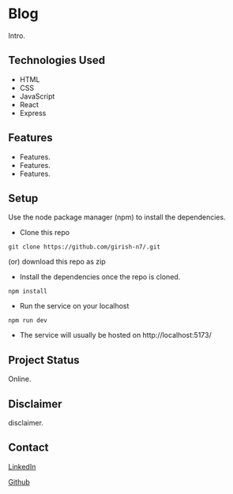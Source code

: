 # Blog

Intro.

## Technologies Used

- HTML
- CSS
- JavaScript
- React
- Express

## Features

- Features.
- Features.
- Features.

## Setup

Use the node package manager (npm) to install the dependencies.

- Clone this repo

```console
git clone https://github.com/girish-n7/.git
```

(or) download this repo as zip

- Install the dependencies once the repo is cloned.

```console
npm install
```

- Run the service on your localhost

```console
npm run dev
```

- The service will usually be hosted on http://localhost:5173/

## Project Status

Online.

## Disclaimer

disclaimer.

## Contact

[LinkedIn](https://www.linkedin.com/in/girish-n-7075ba1a4)

[Github](https://github.com/girish-n7)
